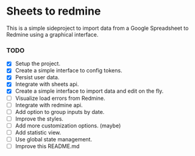 # Sheets to redmine

This is a simple sideproject to import data from a Google Spreadsheet to Redmine using a graphical interface.

### TODO

- [x] Setup the project.
- [x] Create a simple interface to config tokens.
- [x] Persist user data.
- [x] Integrate with sheets api.
- [x] Create a simple interface to import data and edit on the fly.
- [ ] Visualize load errors from Redmine.
- [ ] Integrate with redmine api.
- [ ] Add option to group inputs by date.
- [ ] Improve the styles.
- [ ] Add more customization options. (maybe)
- [ ] Add statistic view.
- [ ] Use global state management.
- [ ] Improve this README.md
